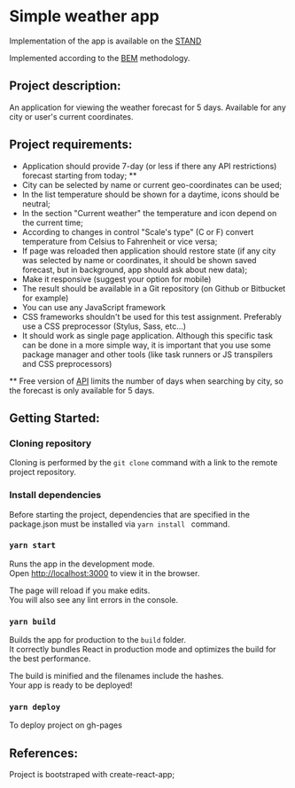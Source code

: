 # Simple weather app

Implementation of the app is available on the [STAND](https://feinminen.github.io/weather-forecast-app/)

Implemented according to the [BEM](https://en.bem.info/methodology/) methodology.

## Project description:

An application for viewing the weather forecast for 5 days. Available for any city or user's current coordinates.

## Project requirements:

- Application should provide 7-day (or less if there any API restrictions) forecast starting from
today; **
- City can be selected by name or current geo-coordinates can be used;
- In the list temperature should be shown for a daytime, icons should be neutral;
- In the section "Current weather" the temperature and icon depend on the current time;
- According to changes in control "Scale's type" (C or F) convert temperature from Celsius to
Fahrenheit or vice versa;
- If page was reloaded then application should restore state (if any city was selected by name or
coordinates, it should be shown saved forecast, but in background, app should ask about new
data);
- Make it responsive (suggest your option for mobile)
- The result should be available in a Git repository (on Github or Bitbucket for example)
- You can use any JavaScript framework
- CSS frameworks shouldn't be used for this test assignment. Preferably use a CSS preprocessor
(Stylus, Sass, etc...)
- It should work as single page application. Although this specific task can be done in a more
simple way, it is important that you use some package manager and other tools (like task runners
or JS transpilers and CSS preprocessors)

** Free version of [API](https://openweathermap.org/forecast5) limits the number of days when searching by city, so the forecast is only available for 5 days.

## Getting Started:

### Cloning repository

Cloning is performed by the ```git clone``` command with a link to the remote project repository.

### Install dependencies

Before starting the project, dependencies that are specified in the package.json must be installed via ```yarn install ``` command.

### `yarn start`

Runs the app in the development mode.\
Open [http://localhost:3000](http://localhost:3000) to view it in the browser.

The page will reload if you make edits.\
You will also see any lint errors in the console.


### `yarn build`

Builds the app for production to the `build` folder.\
It correctly bundles React in production mode and optimizes the build for the best performance.

The build is minified and the filenames include the hashes.\
Your app is ready to be deployed!

### `yarn deploy`

To deploy project on gh-pages


## References:

Project is bootstraped with create-react-app;

